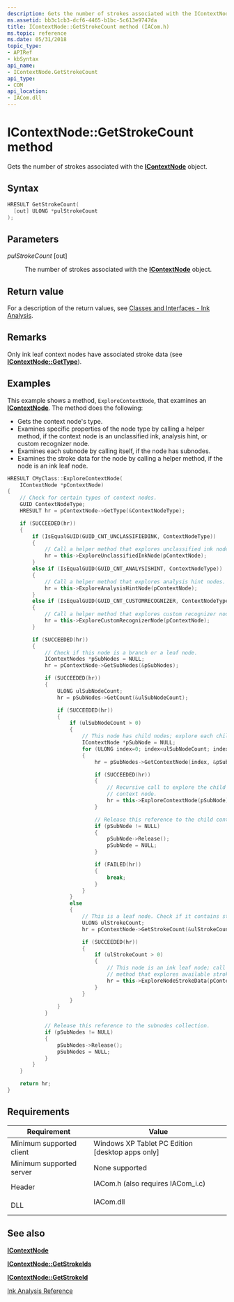 ```yaml
---
description: Gets the number of strokes associated with the IContextNode object.
ms.assetid: bb3c1cb3-dcf6-4465-b1bc-5c613e9747da
title: IContextNode::GetStrokeCount method (IACom.h)
ms.topic: reference
ms.date: 05/31/2018
topic_type: 
- APIRef
- kbSyntax
api_name: 
- IContextNode.GetStrokeCount
api_type: 
- COM
api_location: 
- IACom.dll
---
```


# IContextNode::GetStrokeCount method

Gets the number of strokes associated with the [**IContextNode**](icontextnode.md) object.

## Syntax


```C++
HRESULT GetStrokeCount(
  [out] ULONG *pulStrokeCount
);
```



## Parameters

<dl> <dt>

*pulStrokeCount* \[out\]
</dt> <dd>

The number of strokes associated with the [**IContextNode**](icontextnode.md) object.

</dd> </dl>

## Return value

For a description of the return values, see [Classes and Interfaces - Ink Analysis](classes-and-interfaces---ink-analysis.md).

## Remarks

Only ink leaf context nodes have associated stroke data (see [**IContextNode::GetType**](icontextnode-gettype.md)).

## Examples

This example shows a method, `ExploreContextNode`, that examines an [**IContextNode**](icontextnode.md). The method does the following:

-   Gets the context node's type.
-   Examines specific properties of the node type by calling a helper method, if the context node is an unclassified ink, analysis hint, or custom recognizer node.
-   Examines each subnode by calling itself, if the node has subnodes.
-   Examines the stroke data for the node by calling a helper method, if the node is an ink leaf node.


```C++
HRESULT CMyClass::ExploreContextNode(
    IContextNode *pContextNode)
{
    // Check for certain types of context nodes.
    GUID ContextNodeType;
    HRESULT hr = pContextNode->GetType(&ContextNodeType);

    if (SUCCEEDED(hr))
    {
        if (IsEqualGUID(GUID_CNT_UNCLASSIFIEDINK, ContextNodeType))
        {
            // Call a helper method that explores unclassified ink nodes.
            hr = this->ExploreUnclassifiedInkNode(pContextNode);
        }
        else if (IsEqualGUID(GUID_CNT_ANALYSISHINT, ContextNodeType))
        {
            // Call a helper method that explores analysis hint nodes.
            hr = this->ExploreAnalysisHintNode(pContextNode);
        }
        else if (IsEqualGUID(GUID_CNT_CUSTOMRECOGNIZER, ContextNodeType))
        {
            // Call a helper method that explores custom recognizer nodes.
            hr = this->ExploreCustomRecognizerNode(pContextNode);
        }

        if (SUCCEEDED(hr))
        {
            // Check if this node is a branch or a leaf node.
            IContextNodes *pSubNodes = NULL;
            hr = pContextNode->GetSubNodes(&pSubNodes);

            if (SUCCEEDED(hr))
            {
                ULONG ulSubNodeCount;
                hr = pSubNodes->GetCount(&ulSubNodeCount);

                if (SUCCEEDED(hr))
                {
                    if (ulSubNodeCount > 0)
                    {
                        // This node has child nodes; explore each child node.
                        IContextNode *pSubNode = NULL;
                        for (ULONG index=0; index<ulSubNodeCount; index++)
                        {
                            hr = pSubNodes->GetContextNode(index, &pSubNode);

                            if (SUCCEEDED(hr))
                            {
                                // Recursive call to explore the child node of this
                                // context node.
                                hr = this->ExploreContextNode(pSubNode);
                            }

                            // Release this reference to the child context node.
                            if (pSubNode != NULL)
                            {
                                pSubNode->Release();
                                pSubNode = NULL;
                            }

                            if (FAILED(hr))
                            {
                                break;
                            }
                        }
                    }
                    else
                    {
                        // This is a leaf node. Check if it contains stroke data.
                        ULONG ulStrokeCount;
                        hr = pContextNode->GetStrokeCount(&ulStrokeCount);

                        if (SUCCEEDED(hr))
                        {
                            if (ulStrokeCount > 0)
                            {
                                // This node is an ink leaf node; call helper
                                // method that explores available stroke data.
                                hr = this->ExploreNodeStrokeData(pContextNode);
                            }
                        }
                    }
                }
            }

            // Release this reference to the subnodes collection.
            if (pSubNodes != NULL)
            {
                pSubNodes->Release();
                pSubNodes = NULL;
            }
        }
    }

    return hr;
}
```



## Requirements



| Requirement | Value |
|-------------------------------------|---------------------------------------------------------------------------------------------------------------|
| Minimum supported client<br/> | Windows XP Tablet PC Edition \[desktop apps only\]<br/>                                                 |
| Minimum supported server<br/> | None supported<br/>                                                                                     |
| Header<br/>                   | <dl> <dt>IACom.h (also requires IACom\_i.c)</dt> </dl> |
| DLL<br/>                      | <dl> <dt>IACom.dll</dt> </dl>                          |



## See also

<dl> <dt>

[**IContextNode**](icontextnode.md)
</dt> <dt>

[**IContextNode::GetStrokeIds**](icontextnode-getstrokeids.md)
</dt> <dt>

[**IContextNode::GetStrokeId**](icontextnode-getstrokeid.md)
</dt> <dt>

[Ink Analysis Reference](ink-analysis-reference.md)
</dt> </dl>

 

 




